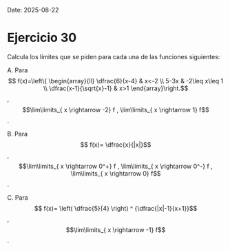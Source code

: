 Date: 2025-08-22

# Ejercicio 30

 
Calcula los límites que se piden para cada una de las funciones siguientes:

A.    Para  $$ f(x)=\left\{ \begin{array}{ll}
 \dfrac{6}{x-4} &  x<-2 \\
 5-3x &  -2\leq x\leq 1 \\
 \dfrac{x-1}{\sqrt{x}-1} &  x>1
\end{array}\right.$$  ,  $$\lim\limits_{ x \rightarrow  -2}  f , \lim\limits_{ x \rightarrow  1}  f$$  .

B.    Para  $$ f(x)= \dfrac{x}{|x|}$$  ,  $$\lim\limits_{ x \rightarrow  0^+}  f , \lim\limits_{ x \rightarrow  0^-}  f , \lim\limits_{ x \rightarrow  0}  f$$  .

C.    Para  $$ f(x)= \left( \dfrac{5}{4} \right) ^ {\dfrac{|x|-1}{x+1}}$$  ,  $$\lim\limits_{ x \rightarrow  -1}  f$$  .

